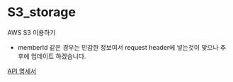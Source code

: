 # S3_storage
AWS S3 이용하기



* memberId 같은 경우는 민감한 정보여서 request header에 넣는것이 맞으나 추후에 업데이트 하겠습니다.


[API 명세서]([https://seasoned-gull-84b.notion.site/S3-api-70594246207f428dba2e24fb5ab6a7ac?pvs=4](https://documenter.getpostman.com/view/31445434/2sA3QtcqQx)])
